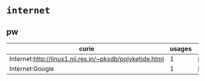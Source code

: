 # `internet`

## pw

| curie                                                    |   usages | nodes                                                   |
|----------------------------------------------------------|----------|---------------------------------------------------------|
| Internet:http://linux1.nii.res.in/~pksdb/polyketide.html |        1 | [PW:0000256](http://purl.obolibrary.org/obo/PW_0000256) |
| Internet:Google                                          |        1 | [PW:0000259](http://purl.obolibrary.org/obo/PW_0000259) |

